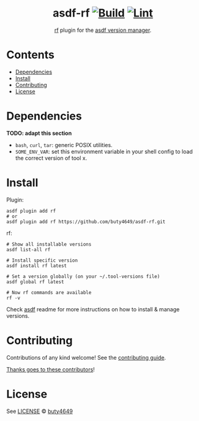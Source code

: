 <div align="center">

# asdf-rf [![Build](https://github.com/buty4649/asdf-rf/actions/workflows/build.yml/badge.svg)](https://github.com/buty4649/asdf-rf/actions/workflows/build.yml) [![Lint](https://github.com/buty4649/asdf-rf/actions/workflows/lint.yml/badge.svg)](https://github.com/buty4649/asdf-rf/actions/workflows/lint.yml)


[rf](https://github.com/buty4649/rf) plugin for the [asdf version manager](https://asdf-vm.com).

</div>

# Contents

- [Dependencies](#dependencies)
- [Install](#install)
- [Contributing](#contributing)
- [License](#license)

# Dependencies

**TODO: adapt this section**

- `bash`, `curl`, `tar`: generic POSIX utilities.
- `SOME_ENV_VAR`: set this environment variable in your shell config to load the correct version of tool x.

# Install

Plugin:

```shell
asdf plugin add rf
# or
asdf plugin add rf https://github.com/buty4649/asdf-rf.git
```

rf:

```shell
# Show all installable versions
asdf list-all rf

# Install specific version
asdf install rf latest

# Set a version globally (on your ~/.tool-versions file)
asdf global rf latest

# Now rf commands are available
rf -v
```

Check [asdf](https://github.com/asdf-vm/asdf) readme for more instructions on how to
install & manage versions.

# Contributing

Contributions of any kind welcome! See the [contributing guide](contributing.md).

[Thanks goes to these contributors](https://github.com/buty4649/asdf-rf/graphs/contributors)!

# License

See [LICENSE](LICENSE) © [buty4649](https://github.com/buty4649/)
